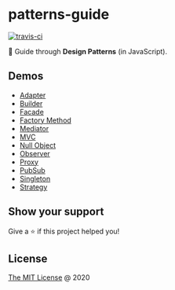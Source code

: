 # patterns-guide

[![travis-ci](https://api.travis-ci.org/piecioshka/patterns-guide.svg?branch=master)](https://travis-ci.org/piecioshka/patterns-guide)

📘 Guide through **Design Patterns** (in JavaScript).

## Demos

* [Adapter](demo/adapter/)
* [Builder](demo/builder/)
* [Facade](demo/facade/)
* [Factory Method](demo/factory-method/)
* [Mediator](demo/mediator/)
* [MVC](demo/mvc/)
* [Null Object](demo/null-object/)
* [Observer](demo/observer/)
* [Proxy](demo/proxy/)
* [PubSub](demo/pubsub/)
* [Singleton](demo/singleton/)
* [Strategy](demo/strategy/)

## Show your support

Give a ⭐️ if this project helped you!

## License

[The MIT License](http://piecioshka.mit-license.org) @ 2020
